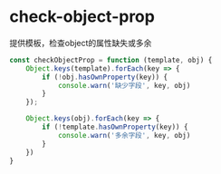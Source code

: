 # check-object-prop
提供模板，检查object的属性缺失或多余

```javascript
const checkObjectProp = function (template, obj) {
    Object.keys(template).forEach(key => {
        if (!obj.hasOwnProperty(key)) {
            console.warn('缺少字段', key, obj)
        }
    });

    Object.keys(obj).forEach(key => {
        if (!template.hasOwnProperty(key)) {
            console.warn('多余字段', key, obj)
        }
    })
}
```
